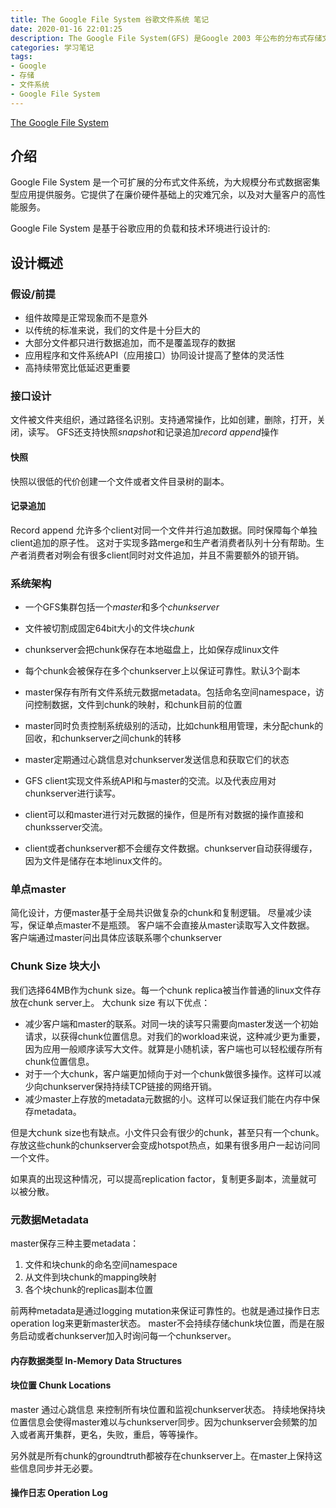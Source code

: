 ```yaml
---
title: The Google File System 谷歌文件系统 笔记
date: 2020-01-16 22:01:25
description: The Google File System(GFS) 是Google 2003 年公布的分布式存储文件系统。 
categories: 学习笔记
tags:
- Google
- 存储
- 文件系统
- Google File System
---
```


[The Google File System](https://static.googleusercontent.com/media/research.google.com/zh-CN//archive/gfs-sosp2003.pdf)

## 介绍

Google File System 是一个可扩展的分布式文件系统，为大规模分布式数据密集型应用提供服务。它提供了在廉价硬件基础上的灾难冗余，以及对大量客户的高性能服务。

Google File System 是基于谷歌应用的负载和技术环境进行设计的:

## 设计概述

### 假设/前提

* 组件故障是正常现象而不是意外
* 以传统的标准来说，我们的文件是十分巨大的
* 大部分文件都只进行数据追加，而不是覆盖现存的数据
* 应用程序和文件系统API（应用接口）协同设计提高了整体的灵活性
* 高持续带宽比低延迟更重要

### 接口设计

文件被文件夹组织，通过路径名识别。支持通常操作，比如创建，删除，打开，关闭，读写。
GFS还支持快照*snapshot*和记录追加*record append*操作

#### 快照

快照以很低的代价创建一个文件或者文件目录树的副本。

#### 记录追加

Record append 允许多个client对同一个文件并行追加数据。同时保障每个单独client追加的原子性。
这对于实现多路merge和生产者消费者队列十分有帮助。生产者消费者对咧会有很多client同时对文件追加，并且不需要额外的锁开销。

### 系统架构

* 一个GFS集群包括一个*master*和多个*chunkserver*
* 文件被切割成固定64bit大小的文件块*chunk*
* chunkserver会把chunk保存在本地磁盘上，比如保存成linux文件
* 每个chunk会被保存在多个chunkserver上以保证可靠性。默认3个副本
* master保存有所有文件系统元数据metadata。包括命名空间namespace，访问控制数据，文件到chunk的映射，和chunk目前的位置
* master同时负责控制系统级别的活动，比如chunk租用管理，未分配chunk的回收，和chunkserver之间chunk的转移
* master定期通过心跳信息对chunkserver发送信息和获取它们的状态

* GFS client实现文件系统API和与master的交流。以及代表应用对chunkserver进行读写。
* client可以和master进行对元数据的操作，但是所有对数据的操作直接和chunksserver交流。

* client或者chunkserver都不会缓存文件数据。chunkserver自动获得缓存，因为文件是储存在本地linux文件的。

### 单点master

简化设计，方便master基于全局共识做复杂的chunk和复制逻辑。
尽量减少读写，保证单点master不是瓶颈。
客户端不会直接从master读取写入文件数据。
客户端通过master问出具体应该联系哪个chunkserver

### Chunk Size 块大小

我们选择64MB作为chunk size。每一个chunk replica被当作普通的linux文件存放在chunk server上。
大chunk size 有以下优点：
*   减少客户端和master的联系。对同一块的读写只需要向master发送一个初始请求，以获得chunk位置信息。对我们的workload来说，这种减少更为重要，因为应用一般顺序读写大文件。就算是小随机读，客户端也可以轻松缓存所有chunk位置信息。
*   对于一个大chunk，客户端更加倾向于对一个chunk做很多操作。这样可以减少向chunkserver保持持续TCP链接的网络开销。
*   减少master上存放的metadata元数据的小。这样可以保证我们能在内存中保存metadata。

但是大chunk size也有缺点。小文件只会有很少的chunk，甚至只有一个chunk。存放这些chunk的chunkserver会变成hotspot热点，如果有很多用户一起访问同一个文件。

如果真的出现这种情况，可以提高replication factor，复制更多副本，流量就可以被分散。

### 元数据Metadata

master保存三种主要metadata：

1.  文件和块chunk的命名空间namespace
2.  从文件到块chunk的mapping映射
3.  各个块chunk的replicas副本位置

前两种metadata是通过logging mutation来保证可靠性的。也就是通过操作日志operation log来更新master状态。
master不会持续存储chunk块位置，而是在服务启动或者chunkserver加入时询问每一个chunkserver。

#### 内存数据类型 In-Memory Data Structures

#### 块位置 Chunk Locations

master 通过心跳信息 来控制所有块位置和监视chunkserver状态。
持续地保持块位置信息会使得master难以与chunkserver同步。因为chunkserver会频繁的加入或者离开集群，更名，失败，重启，等等操作。

另外就是所有chunk的groundtruth都被存在chunkserver上。在master上保持这些信息同步并无必要。

#### 操作日志 Operation Log